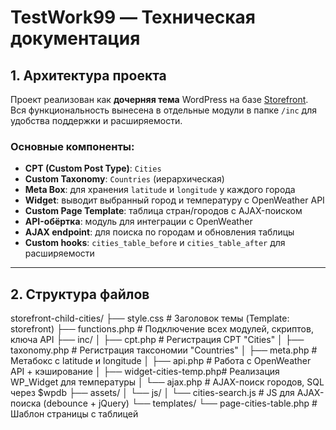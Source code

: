 # TestWork99 — Техническая документация

## 1. Архитектура проекта

Проект реализован как **дочерняя тема** WordPress на базе [Storefront](https://wordpress.org/themes/storefront/).  
Вся функциональность вынесена в отдельные модули в папке `/inc` для удобства поддержки и расширяемости.

### Основные компоненты:

- **CPT (Custom Post Type)**: `Cities`
- **Custom Taxonomy**: `Countries` (иерархическая)
- **Meta Box**: для хранения `latitude` и `longitude` у каждого города
- **Widget**: выводит выбранный город и температуру с OpenWeather API
- **Custom Page Template**: таблица стран/городов с AJAX-поиском
- **API-обёртка**: модуль для интеграции с OpenWeather
- **AJAX endpoint**: для поиска по городам и обновления таблицы
- **Custom hooks**: `cities_table_before` и `cities_table_after` для расширяемости

---

## 2. Структура файлов

storefront-child-cities/
├── style.css # Заголовок темы (Template: storefront)
├── functions.php # Подключение всех модулей, скриптов, ключа API
├── inc/
│ ├── cpt.php # Регистрация CPT "Cities"
│ ├── taxonomy.php # Регистрация таксономии "Countries"
│ ├── meta.php # Метабокс с latitude и longitude
│ ├── api.php # Работа с OpenWeather API + кэширование
│ ├── widget-cities-temp.php# Реализация WP_Widget для температуры
│ └── ajax.php # AJAX-поиск городов, SQL через $wpdb
├── assets/
│ └── js/
│ └── cities-search.js # JS для AJAX-поиска (debounce + jQuery)
└── templates/
└── page-cities-table.php # Шаблон страницы с таблицей
